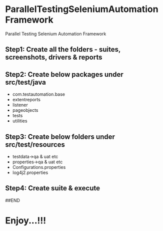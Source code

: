 # ParallelTestingSeleniumAutomationFramework
Parallel Testing Selenium Automation Framework

## Step1: Create all the folders - suites, screenshots, drivers & reports

## Step2: Create below packages under src/test/java 
- com.testautomation.base
- extentreports
- listener
- pageobjects
- tests
- utilities

## Step3: Create below folders under src/test/resources
- testdata->qa & uat etc
- properties->qa & uat etc
- Configurations.properties
- log4j2.properties

## Step4: Create suite & execute

##END

# Enjoy...!!!
